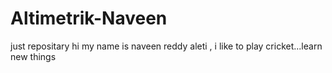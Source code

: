 # Altimetrik-Naveen
just repositary
hi my name is naveen reddy aleti , i like to play cricket...learn new things
